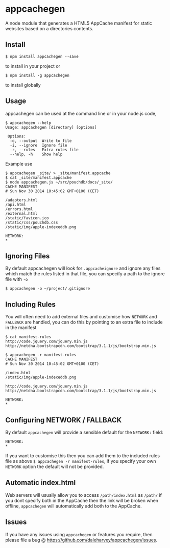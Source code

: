 appcachegen
===========

A node module that generates a HTML5 AppCache manifest for static
websites based on a directories contents.

Install
-------

    $ npm install appcachegen --save

to install in your project or

    $ npm install -g appcachegen

to install globally

Usage
-----

appcachegen can be used at the command line or in your node.js code,

    $ appcachegen --help
    Usage: appcachegen [directory] [options]

     Options:
      -o, --output  Write to file
      -i, --ignore  Ignore file
      -r, --rules   Extra rules file
      --help, -h    Show help

Example use

    $ appcachegen _site/ > _site/manifest.appcache
    $ cat _site/manifest.appcache
    $ node appcachegen.js ~/src/pouchdb/docs/_site/
    CACHE MANIFEST
    # Sun Nov 30 2014 10:45:02 GMT+0100 (CET)

    /adapters.html
    /api.html
    /errors.html
    /external.html
    /static/favicon.ico
    /static/css/pouchdb.css
    /static/img/apple-indexeddb.png

    NETWORK:
    *

Ignoring Files
--------------

By default appcachegen will look for `.appcacheignore` and ignore any files
which match the rules listed in that file, you can specify a path to the
ignore file with `-o`

    $ appcachegen -o ~/project/.gitignore

Including Rules
---------------

You will often need to add external files and customise how `NETWORK` and
`FALLBACK` are handled, you can do this by pointing to an extra file to include
in the manifest

    $ cat manifest-rules
    http://code.jquery.com/jquery.min.js
    http://netdna.bootstrapcdn.com/bootstrap/3.1.1/js/bootstrap.min.js

    $ appcachegen -r manifest-rules
    CACHE MANIFEST
    # Sun Nov 30 2014 10:45:02 GMT+0100 (CET)

    /index.html
    /static/img/apple-indexeddb.png

    http://code.jquery.com/jquery.min.js
    http://netdna.bootstrapcdn.com/bootstrap/3.1.1/js/bootstrap.min.js

    NETWORK:
    *

Configuring NETWORK / FALLBACK
------------------------------

By default `appcachegen` will provide a sensible default for the `NETWORK:`
field:

    NETWORK:
    *

If you want to customise this then you can add them to the included rules
file as above `$ appcachegen -r manifest-rules`, if you specify your own
`NETWORK` option the default will not be provided.

Automatic index.html
--------------------

Web servers will usually allow you to access `/path/index.html` as `/path/`
if you dont specify both in the AppCache then the link will be broken when
offline, `appcachegen` will automatically add both to the AppCache.

Issues
------

If you have any issues using `appcachegen` or features you require, then please
file a bug @ https://github.com/daleharvey/appcachegen/issues.


